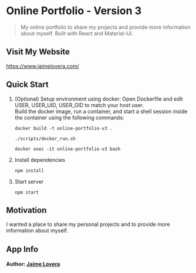 # Online Portfolio - Version 3

> My online portfolio to share my projects and provide more information about myself. Built with React and Material-UI.

## Visit My Website

https://www.jaimelovera.com/

## Quick Start

1. (Optional) Setup environment using docker:
	Open Dockerfile and edit  USER, USER_UID, USER_GID to match your host user.  
	Build the docker image, run a container, and start a shell session inside the container using the following commands:
	```
	docker build -t online-portfolio-v3 .
	
	./scripts/docker_run.sh
	
	docker exec -it online-portfolio-v3 bash
	```

2. Install dependencies
	```
	npm install
	```

3. Start server
	```
	npm start
	```

## Motivation

I wanted a place to share my personal projects and to provide more information about myself.

## App Info

#### Author: [Jaime Lovera](https://www.jaimelovera.com/)
